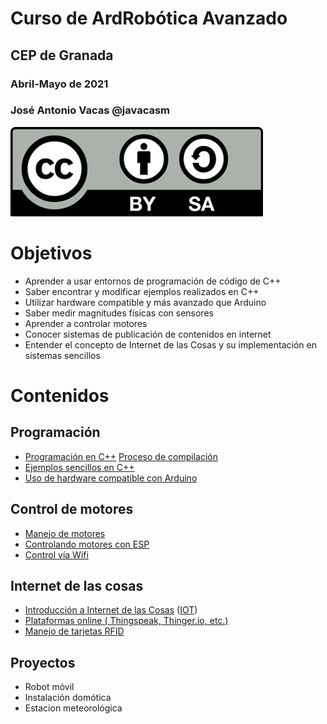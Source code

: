 # Curso de ArdRobótica Avanzado
## CEP de Granada

### Abril-Mayo de 2021


### José Antonio Vacas @javacasm


![Licencia CC](./images/Licencia_CC.png)


# Objetivos
* Aprender a usar entornos de programación de código de C++
* Saber encontrar y modificar ejemplos realizados en C++
* Utilizar hardware compatible y más avanzado que Arduino
* Saber medir magnitudes físicas con sensores
* Aprender a controlar motores 
* Conocer sistemas de publicación de contenidos en internet
* Entender el concepto de Internet de las Cosas y su implementación en sistemas sencillos


# Contenidos

## Programación 
* [Programación en C++](./Programacion_C++.md) [Proceso de compilación](./procesoCompilacion.md)
* [Ejemplos sencillos en C++](./Ejemplos.md)
* [Uso de hardware compatible con Arduino](./MasQueArduino.md)

## Control de motores
* [Manejo de motores](./motores.md)
* [Controlando motores con ESP](https://randomnerdtutorials.com/esp32-dc-motor-l298n-motor-driver-control-speed-direction/)
* [Control vía Wifi](./MasQueArduino.md#wifi)

## Internet de las cosas
* [Introducción a Internet de las Cosas](./base_iot.md) ([IOT](./IOT.md))
* [Plataformas online ( Thingspeak, Thinger.io, etc.)](./Plataformas.md)
* [Manejo de tarjetas RFID](./rfids.md)

## Proyectos
* Robot móvil
* Instalación domótica
* Estacion meteorológica
